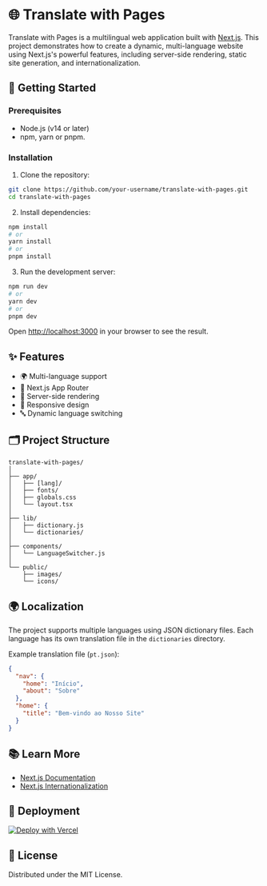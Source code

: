 # 🌐 Translate with Pages

Translate with Pages is a multilingual web application built with [Next.js](https://nextjs.org). This project demonstrates how to create a dynamic, multi-language website using Next.js's powerful features, including server-side rendering, static site generation, and internationalization.

## 🚀 Getting Started

### Prerequisites

- Node.js (v14 or later)
- npm, yarn or pnpm.

### Installation

1. Clone the repository:

```bash
git clone https://github.com/your-username/translate-with-pages.git
cd translate-with-pages
```

2. Install dependencies:

```bash
npm install
# or
yarn install
# or
pnpm install
```

3. Run the development server:

```bash
npm run dev
# or
yarn dev
# or
pnpm dev
```

Open [http://localhost:3000](http://localhost:3000) in your browser to see the result.

## ✨ Features

- 🌍 Multi-language support
- 🚀 Next.js App Router
- 💨 Server-side rendering
- 📱 Responsive design
- 🔤 Dynamic language switching

## 🗂 Project Structure

```
translate-with-pages/
│
├── app/
│   ├── [lang]/
│   ├── fonts/
│   ├── globals.css
│   └── layout.tsx
│
├── lib/
│   ├── dictionary.js
│   └── dictionaries/
│
├── components/
│   └── LanguageSwitcher.js
│
└── public/
    ├── images/
    └── icons/
```

## 🌍 Localization

The project supports multiple languages using JSON dictionary files. Each language has its own translation file in the `dictionaries` directory.

Example translation file (`pt.json`):
```json
{
  "nav": {
    "home": "Início",
    "about": "Sobre"
  },
  "home": {
    "title": "Bem-vindo ao Nosso Site"
  }
}
```

## 📚 Learn More

- [Next.js Documentation](https://nextjs.org/docs)
- [Next.js Internationalization](https://nextjs.org/docs/app/building-your-application/routing/internationalization)

## 🚀 Deployment

[![Deploy with Vercel](https://vercel.com/button)](https://vercel.com/new/clone?repository-url=https://github.com/your-username/translate-with-pages)

## 📄 License

Distributed under the MIT License.